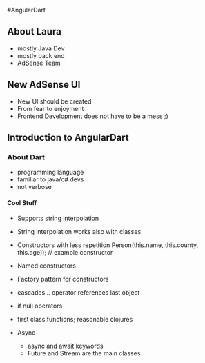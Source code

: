 #AngularDart

## About Laura
- mostly Java Dev
- mostly back end
- AdSense Team

## New AdSense UI
- New UI should be created
- From fear to enjoyment
- Frontend Development does not have to be a mess ;)


## Introduction to AngularDart

### About Dart
- programming language
- familiar to java/c# devs
- not verbose

#### Cool Stuff
- Supports string interpolation
- String interpolation works also with classes
- Constructors with less repetition
    Person(this.name, this.county, this.age)); // example constructor

- Named constructors
- Factory pattern for constructors
- cascades
	.. operator
	references last object
- if null operators
- first class functions; reasonable clojures
- Async
	- async and await keywords
	- Future and Stream are the main classes

